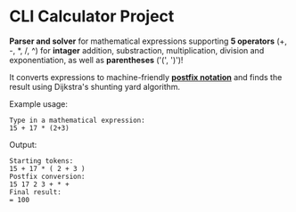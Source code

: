 # CLI Calculator Project

**Parser and solver** for mathematical expressions supporting **5 operators**
(+, -, *, /, ^) for **intager** addition, substraction, multiplication, 
division and exponentiation, as well as **parentheses** ('(', ')')!

It converts expressions to machine-friendly 
[**postfix notation**](https://en.wikipedia.org/wiki/Reverse_Polish_notation) 
and finds the result using Dijkstra's shunting yard algorithm.

Example usage:
```
Type in a mathematical expression:
15 + 17 * (2+3) 
```
Output:
```
Starting tokens:
15 + 17 * ( 2 + 3 )
Postfix conversion:
15 17 2 3 + * +
Final result:
= 100
```